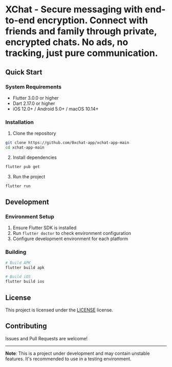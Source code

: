 # XChat - Secure messaging with end-to-end encryption. Connect with friends and family through private, encrypted chats. No ads, no tracking, just pure communication.

## Quick Start

### System Requirements

- Flutter 3.0.0 or higher
- Dart 2.17.0 or higher
- iOS 12.0+ / Android 5.0+ / macOS 10.14+

### Installation

1. Clone the repository
```bash
git clone https://github.com/0xchat-app/xchat-app-main
cd xchat-app-main
```

2. Install dependencies
```bash
flutter pub get
```

3. Run the project
```bash
flutter run
```

## Development

### Environment Setup

1. Ensure Flutter SDK is installed
2. Run `flutter doctor` to check environment configuration
3. Configure development environment for each platform

### Building

```bash
# Build APK
flutter build apk

# Build iOS
flutter build ios
```

## License

This project is licensed under the [LICENSE](LICENSE) license.

## Contributing

Issues and Pull Requests are welcome!

---

**Note**: This is a project under development and may contain unstable features. It's recommended to use in a testing environment.
